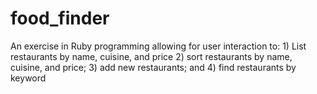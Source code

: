 food_finder
===========

An exercise in Ruby programming allowing for user interaction to: 1) List restaurants by name, cuisine, and price 2) sort restaurants by name, cuisine, and price; 3) add new restaurants; and 4) find restaurants by keyword

